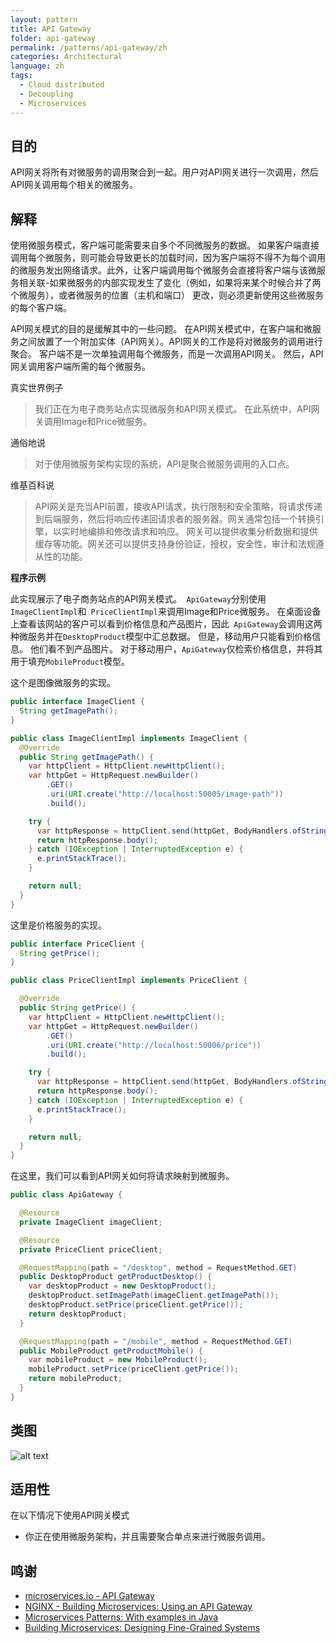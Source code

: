 ```yaml
---
layout: pattern
title: API Gateway
folder: api-gateway
permalink: /patterns/api-gateway/zh
categories: Architectural
language: zh
tags:
  - Cloud distributed
  - Decoupling
  - Microservices
---
```


## 目的

API网关将所有对微服务的调用聚合到一起。用户对API网关进行一次调用，然后API网关调用每个相关的微服务。

## 解释

使用微服务模式，客户端可能需要来自多个不同微服务的数据。 如果客户端直接调用每个微服务，则可能会导致更长的加载时间，因为客户端将不得不为每个调用的微服务发出网络请求。此外，让客户端调用每个微服务会直接将客户端与该微服务相关联-如果微服务的内部实现发生了变化（例如，如果将来某个时候合并了两个微服务），或者微服务的位置（主机和端口） 更改，则必须更新使用这些微服务的每个客户端。

API网关模式的目的是缓解其中的一些问题。 在API网关模式中，在客户端和微服务之间放置了一个附加实体（API网关）。API网关的工作是将对微服务的调用进行聚合。 客户端不是一次单独调用每个微服务，而是一次调用API网关。 然后，API网关调用客户端所需的每个微服务。

真实世界例子

> 我们正在为电子商务站点实现微服务和API网关模式。 在此系统中，API网关调用Image和Price微服务。

通俗地说

> 对于使用微服务架构实现的系统，API是聚合微服务调用的入口点。 

维基百科说

> API网关是充当API前置，接收API请求，执行限制和安全策略，将请求传递到后端服务，然后将响应传递回请求者的服务器。网关通常包括一个转换引擎，以实时地编排和修改请求和响应。 网关可以提供收集分析数据和提供缓存等功能。网关还可以提供支持身份验证，授权，安全性，审计和法规遵从性的功能。

**程序示例**

此实现展示了电子商务站点的API网关模式。` ApiGateway`分别使用` ImageClientImpl`和` PriceClientImpl`来调用Image和Price微服务。 在桌面设备上查看该网站的客户可以看到价格信息和产品图片，因此` ApiGateway`会调用这两种微服务并在`DesktopProduct`模型中汇总数据。 但是，移动用户只能看到价格信息。 他们看不到产品图片。 对于移动用户，`ApiGateway`仅检索价格信息，并将其用于填充`MobileProduct`模型。

这个是图像微服务的实现。

```java
public interface ImageClient {
  String getImagePath();
}

public class ImageClientImpl implements ImageClient {
  @Override
  public String getImagePath() {
    var httpClient = HttpClient.newHttpClient();
    var httpGet = HttpRequest.newBuilder()
        .GET()
        .uri(URI.create("http://localhost:50005/image-path"))
        .build();

    try {
      var httpResponse = httpClient.send(httpGet, BodyHandlers.ofString());
      return httpResponse.body();
    } catch (IOException | InterruptedException e) {
      e.printStackTrace();
    }

    return null;
  }
}
```

这里是价格服务的实现。

```java
public interface PriceClient {
  String getPrice();
}

public class PriceClientImpl implements PriceClient {

  @Override
  public String getPrice() {
    var httpClient = HttpClient.newHttpClient();
    var httpGet = HttpRequest.newBuilder()
        .GET()
        .uri(URI.create("http://localhost:50006/price"))
        .build();

    try {
      var httpResponse = httpClient.send(httpGet, BodyHandlers.ofString());
      return httpResponse.body();
    } catch (IOException | InterruptedException e) {
      e.printStackTrace();
    }

    return null;
  }
}
```

在这里，我们可以看到API网关如何将请求映射到微服务。

```java
public class ApiGateway {

  @Resource
  private ImageClient imageClient;

  @Resource
  private PriceClient priceClient;

  @RequestMapping(path = "/desktop", method = RequestMethod.GET)
  public DesktopProduct getProductDesktop() {
    var desktopProduct = new DesktopProduct();
    desktopProduct.setImagePath(imageClient.getImagePath());
    desktopProduct.setPrice(priceClient.getPrice());
    return desktopProduct;
  }

  @RequestMapping(path = "/mobile", method = RequestMethod.GET)
  public MobileProduct getProductMobile() {
    var mobileProduct = new MobileProduct();
    mobileProduct.setPrice(priceClient.getPrice());
    return mobileProduct;
  }
}
```

## 类图
![alt text](../../api-gateway/etc/api-gateway.png "API Gateway")

## 适用性

在以下情况下使用API网关模式

* 你正在使用微服务架构，并且需要聚合单点来进行微服务调用。

## 鸣谢

* [microservices.io - API Gateway](http://microservices.io/patterns/apigateway.html)
* [NGINX - Building Microservices: Using an API Gateway](https://www.nginx.com/blog/building-microservices-using-an-api-gateway/)
* [Microservices Patterns: With examples in Java](https://www.amazon.com/gp/product/1617294543/ref=as_li_qf_asin_il_tl?ie=UTF8&tag=javadesignpat-20&creative=9325&linkCode=as2&creativeASIN=1617294543&linkId=ac7b6a57f866ac006a309d9086e8cfbd)
* [Building Microservices: Designing Fine-Grained Systems](https://www.amazon.com/gp/product/1491950358/ref=as_li_qf_asin_il_tl?ie=UTF8&tag=javadesignpat-20&creative=9325&linkCode=as2&creativeASIN=1491950358&linkId=4c95ca9831e05e3f0dadb08841d77bf1)
